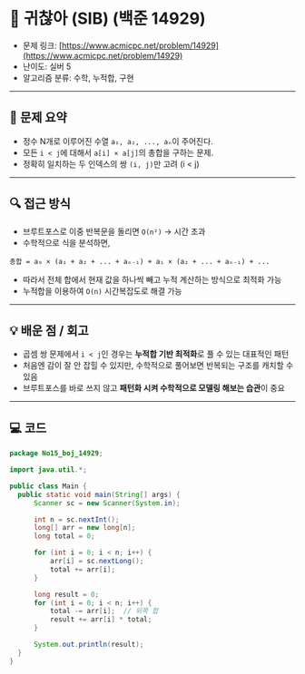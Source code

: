 # 📅 귀찮아 (SIB) (백준 14929)

<!-- 문제 링크 -->
- 문제 링크: [https://www.acmicpc.net/problem/14929](https://www.acmicpc.net/problem/14929)
- 난이도: 실버 5
- 알고리즘 분류: 수학, 누적합, 구현

---

## 📌 문제 요약

- 정수 N개로 이루어진 수열 `a₁, a₂, ..., aₙ`이 주어진다.
- 모든 `i < j`에 대해서 `a[i] × a[j]`의 총합을 구하는 문제.
- 정확히 일치하는 두 인덱스의 쌍 `(i, j)`만 고려 (i < j)

---

## 🔍 접근 방식

- 브루트포스로 이중 반복문을 돌리면 `O(n²)` → 시간 초과
- 수학적으로 식을 분석하면,
```text
총합 = a₀ × (a₁ + a₂ + ... + aₙ₋₁) + a₁ × (a₂ + ... + aₙ₋₁) + ...
```

- 따라서 전체 합에서 현재 값을 하나씩 빼고 누적 계산하는 방식으로 최적화 가능
- 누적합을 이용하여 `O(n)` 시간복잡도로 해결 가능

---

## 💡 배운 점 / 회고

- 곱셈 쌍 문제에서 `i < j`인 경우는 **누적합 기반 최적화**로 풀 수 있는 대표적인 패턴
- 처음엔 감이 잘 안 잡힐 수 있지만, 수학적으로 풀어보면 반복되는 구조를 캐치할 수 있음
- 브루트포스를 바로 쓰지 않고 **패턴화 시켜 수학적으로 모델링 해보는 습관**이 중요

---

## 💻 코드

```java
package No15_boj_14929;

import java.util.*;

public class Main {
  public static void main(String[] args) {
      Scanner sc = new Scanner(System.in);

      int n = sc.nextInt();
      long[] arr = new long[n];
      long total = 0;

      for (int i = 0; i < n; i++) {
          arr[i] = sc.nextLong();
          total += arr[i];
      }

      long result = 0;
      for (int i = 0; i < n; i++) {
          total -= arr[i];  // 뒤쪽 합
          result += arr[i] * total;
      }

      System.out.println(result);
  }
}

